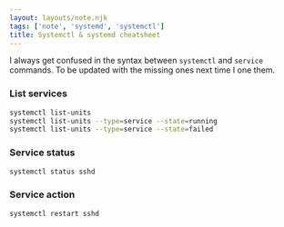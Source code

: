 ```yaml
---
layout: layouts/note.njk
tags: ['note', 'systemd', 'systemctl']
title: Systemctl & systemd cheatsheet
---
```


I always get confused in the syntax between `systemctl` and `service` commands. To be updated with the missing ones next time I one them.

### List services

```bash
systemctl list-units
systemctl list-units --type=service --state=running
systemctl list-units --type=service --state=failed
```

### Service status

```bash
systemctl status sshd
```

### Service action

```bash
systemctl restart sshd
```
